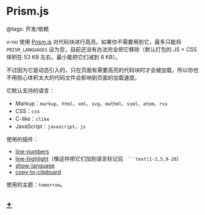 # Prism.js

@tags: 开发/依赖

v-no 使用 [Prism.js](https://prismjs.com/) 对代码块进行高亮。如果你不需要用到它，最多只能将 `PRISM_LANGUAGES` [](/docs/env-vars.md "#")设为空，目前还没有办法完全把它移除（默认打包的 JS + CSS 体积在 53 KB 左右，最小能把它们减到 8 KB）。

不过因为它是动态引入的，只在页面有需要高亮的代码块时才会被加载，所以你也不用担心体积太大的代码文件会影响到页面的加载速度。

它默认支持的语言：

- Markup：`markup`、`html`、`xml`、`svg`、`mathml`、`ssml`、`atom`、`rss`
- CSS：`css`
- C-like：`clike`
- JavaScript：`javascript`、`js`

使用的插件：

- [line-numbers](https://prismjs.com/plugins/line-numbers/)
- [line-highlight](https://prismjs.com/plugins/line-highlight/)（像这样把它们加到语言标记后 ` ```text|1-2,5,9-20`）
- [show-language](https://prismjs.com/plugins/show-language/)
- [copy-to-clipboard](https://prismjs.com/plugins/copy-to-clipboard/)

使用的主题：`tomorrow`。

## [+](/docs/compile-prismjs.md "#")
